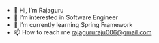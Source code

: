 - 👋 Hi, I’m Rajaguru
- 👀 I’m interested in Software Engineer
- 🌱 I’m currently learning Spring Framework
- 📫 How to reach me rajagururaju006@gmail.com

<!---
gu-r-u/gu-r-u is a ✨ special ✨ repository because its `README.md` (this file) appears on your GitHub profile.
You can click the Preview link to take a look at your changes.
--->
